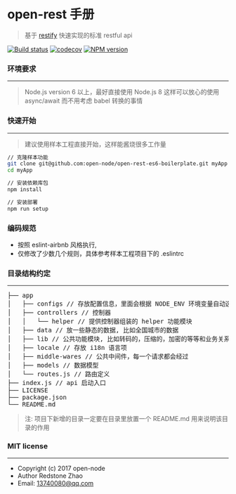 # open-rest 手册

> 基于 [restify](https://github.com/restify/node-restify) 快速实现的标准 restful api

[![Build status](https://api.travis-ci.org/open-node/open-rest.svg?branch=master)](https://travis-ci.org/open-node/open-rest)
[![codecov](https://codecov.io/gh/open-node/open-rest/branch/master/graph/badge.svg)](https://codecov.io/gh/open-node/open-rest)
[![NPM version](https://img.shields.io/npm/v/open-rest.svg?style=flat-square)](https://www.npmjs.com/package/open-rest)


### 环境要求
------------------------------
> Node.js version 6 以上，最好直接使用 Node.js 8 这样可以放心的使用 async/await 而不用考虑 babel 转换的事情


### 快速开始
------------------------------
> 建议使用样本工程直接开始，这样能酱烧很多工作量

```bash
// 克隆样本功能
git clone git@github.com:open-node/open-rest-es6-boilerplate.git myApp
cd myApp

// 安装依赖库包
npm install

// 安装部署
npm run setup

```


### 编码规范
- 按照 eslint-airbnb 风格执行,
- 仅修改了少数几个规则，具体参考样本工程项目下的 .eslintrc

### 目录结构约定
------------------------------
<pre>
├── app
│   ├── configs // 存放配置信息，里面会根据 NODE_ENV 环境变量自动选择要加载的配置信息
│   ├── controllers // 控制器
│   │   └── helper // 提供控制器组装的 helper 功能模块
│   ├── data // 放一些静态的数据, 比如全国城市的数据
│   ├── lib // 公共功能模块, 比如转码的，压缩的，加密的等等和业务关系不大的，通用性的函数
│   ├── locale // 存放 i18n 语言项
│   ├── middle-wares // 公共中间件，每一个请求都会经过
│   ├── models // 数据模型
│   └── routes.js // 路由定义
├── index.js // api 启动入口
├── LICENSE
├── package.json
└── README.md
</pre>

> 注: 项目下新增的目录一定要在目录里放置一个 README.md 用来说明该目录的作用


### MIT license
-------------------------------

* Copyright (c) 2017 open-node
* Author Redstone Zhao
* Email: 13740080@qq.com
